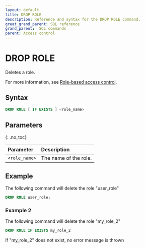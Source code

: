 ```yaml
---
layout: default
title: DROP ROLE
description: Reference and syntax for the DROP ROLE command.
great_grand_parent: SQL reference
grand_parent:  SQL commands
parent: Access control
---
```


# DROP ROLE
Deletes a role.

For more information, see [Role-based access control](../../../Guides/managing-your-organization/rbac.md).

## Syntax

```sql
DROP ROLE [ IF EXISTS ] <role_name>
```

## Parameters 
{: .no_toc} 

| Parameter  | Description |
| :--------- | :---------- |
| `<role_name>` | The name of the role. |

## Example

The following command will delete the role "user_role"

```sql
DROP ROLE user_role;
```

### Example 2

The following command will delete the role "my_role_2"

```sql
DROP ROLE IF EXISTS my_role_2
```

If "my_role_2" does not exist, no error message is thrown